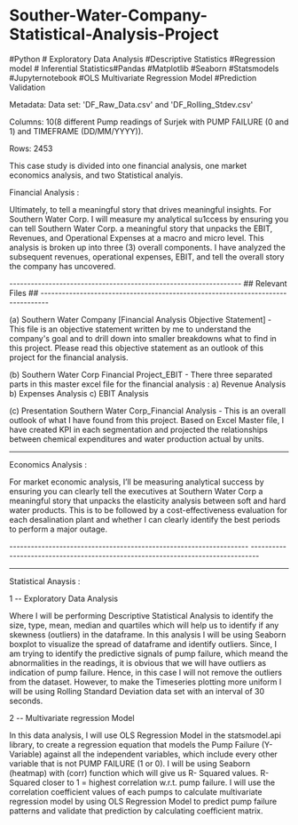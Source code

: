 # Souther-Water-Company-Statistical-Analysis-Project
#Python # Exploratory Data Analysis #Descriptive Statistics #Regression model # Inferential Statistics#Pandas #Matplotlib #Seaborn #Statsmodels #Jupyternotebook #OLS Multivariate Regression Model #Prediction Validation

Metadata:
Data set: 'DF_Raw_Data.csv' and 'DF_Rolling_Stdev.csv'

Columns: 10(8 different Pump readings of Surjek with PUMP FAILURE (0 and 1) and TIMEFRAME (DD/MM/YYYY)).

Rows: 2453

This case study is divided into one financial analysis, one market economics analysis, and two Statistical analyis.

Financial Analysis :

Ultimately, to tell a meaningful story that drives meaningful insights. 
For Southern Water Corp. I will measure my analytical su1ccess by ensuring you can tell Southern Water Corp. a meaningful story that unpacks
the EBIT, Revenues, and Operational Expenses at a macro and micro level.
This analysis is broken up into three (3) overall components. I have analyzed the subsequent revenues, operational expenses, EBIT, and tell the overall story the company has uncovered.

----------------------------------------------------------------- ## Relevant Files ## --------------------------------------------------------------------------------

(a) Southern Water Company [Financial Analysis Objective Statement] - 
This file is an objective statement written by me to understand the company's goal and to drill down into smaller breakdowns what to find in this project.  Please read this objective statement as an outlook of this project for the financial analysis.

(b) Southern Water Corp Financial Project_EBIT - 
There three separated parts in this master excel file for the financial analysis : 
a) Revenue Analysis b) Expenses Analysis c) EBIT Analysis

(c) Presentation Southern Water Corp_Financial Analysis - 
This is an overall outlook of what I have found from this project. 
Based on Excel Master file, I have created KPI in each segmentation and projected the relationships between chemical expenditures and water production actual by units.

-----------------------------------------------------------------------------------------------------------------------------------------------------------------------


Economics Analysis :

For market economic analysis, I’ll be measuring analytical success by ensuring you can clearly tell the executives at Southern Water Corp a meaningful story that unpacks the elasticity analysis between soft and hard water products. This is to be followed by a cost-effectiveness evaluation for each desalination plant and whether  I can clearly identify the best periods to perform a major outage.

------------------------------------------------------------------- <Relevant Files> --------------------------------------------------------------------------------




----------------------------------------------------------------------------------------------------------------------------------------------------------------------
  
Statistical Anaysis :

1 -- Exploratory Data Analysis

Where I will be performing Descriptive Statistical Analysis to identify the size, type, mean, median and quartiles which will help us to identify if any skewness (outliers) in the dataframe. In this analysis I will be using Seaborn boxplot to visualize the spread of dataframe and identify outliers. Since, I am trying to identify the predictive signals of pump failure, which meand the abnormalities in the readings, it is obvious that we will have outliers as indication of pump failure.
Hence, in this case I will not remove the outliers from the dataset. However, to make the Timeseries plotting more uniform I will be using Rolling Standard Deviation data set with an interval of 30 seconds. 

2 -- Multivariate regression Model

In this data analysis, I will use OLS Regression Model in the statsmodel.api library, to create a regression equation that models the Pump Failure (Y-Variable) against 
all the independent variables, which include every other variable that is not PUMP FAILURE (1 or 0). I will be using Seaborn (heatmap) with (corr) function which will give us R- Squared values. R-Squared closer to 1 = highest correlation w.r.t. pump failure. I will use the correlation coefficient values of each pumps to calculate multivariate regression model by using OLS Regression Model to predict pump failure patterns and validate that prediction by calculating coefficient matrix.
